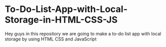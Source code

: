 # To-Do-List-App-with-Local-Storage-in-HTML-CSS-JS
Hey guys in this repository we are going to make a to-do list app with local storage by using HTML CSS and JavaScript
